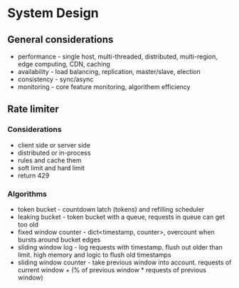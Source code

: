 # System Design

## General considerations
 - performance - single host, multi-threaded, distributed, multi-region, edge computing, CDN, caching
 - availability - load balancing, replication, master/slave, election
 - consistency - sync/async
 - monitoring - core feature monitoring, algorithem efficiency

## Rate limiter
### Considerations
 - client side or server side
 - distributed or in-process
 - rules and cache them
 - soft limit and hard limit
 - return 429
### Algorithms
 - token bucket - countdown latch (tokens) and refilling scheduler 
 - leaking bucket - token bucket with a queue, requests in queue can get too old
 - fixed window counter - dict<timestamp, counter>, overcount when bursts around bucket edges
 - sliding window log - log requests with timestamp. flush out older than limit. high memory and logic to flush old timestamps
 - sliding window counter - take previous window into account. requests of current window + (% of previous window * requests of previous window)
